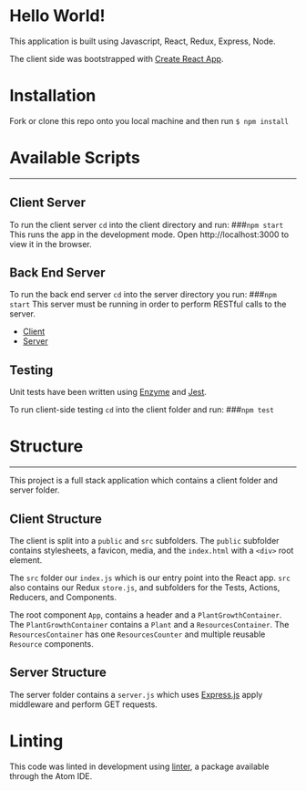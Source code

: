 # Hello World!

This application is built using Javascript, React, Redux, Express, Node.

The client side was bootstrapped with [Create React App](https://github.com/facebookincubator/create-react-app).

# Installation

Fork or clone this repo onto you local machine and then run `$ npm install`

# Available Scripts

---

## Client Server

To run the client server `cd` into the client directory and run: ###`npm start`
This runs the app in the development mode. Open http://localhost:3000 to view it in the browser.

## Back End Server

To run the back end server `cd` into the server directory you run: ###`npm start`
This server must be running in order to perform RESTful calls to the server.

* [Client](#tree/master/client)
* [Server](#tree/master/server)

## Testing

Unit tests have been written using [Enzyme](https://github.com/airbnb/enzyme) and [Jest](https://facebook.github.io/jest/).

To run client-side testing `cd` into the client folder and run: ###`npm test`

# Structure

---

This project is a full stack application which contains a client folder and server folder.

## Client Structure

The client is split into a `public` and `src` subfolders. The `public` subfolder contains stylesheets, a favicon, media, and the `index.html` with a `<div>` root element.

The `src` folder our `index.js` which is our entry point into the React app. `src` also contains our Redux `store.js`, and subfolders for the Tests, Actions, Reducers, and Components.

The root component `App`, contains a header and a `PlantGrowthContainer`. The `PlantGrowthContainer` contains a `Plant` and a `ResourcesContainer`. The `ResourcesContainer` has one `ResourcesCounter` and multiple reusable `Resource` components.

## Server Structure

The server folder contains a `server.js` which uses [Express.js](https://expressjs.com/) apply middleware and perform GET requests.

# Linting

This code was linted in development using [linter](https://atom.io/packages/linter), a package available through the Atom IDE.
